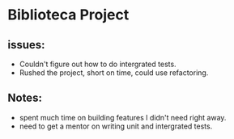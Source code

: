 
# Biblioteca Project

## issues:
 * Couldn't figure out how to do intergrated tests.
 * Rushed the project, short on time, could use refactoring.

## Notes:
 * spent much time on building features I didn't need right away.
 * need to get a mentor on writing unit and intergrated tests.